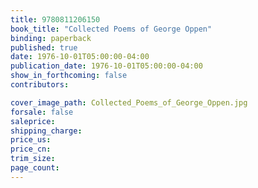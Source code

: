 ```yaml
---
title: 9780811206150
book_title: "Collected Poems of George Oppen"
binding: paperback
published: true
date: 1976-10-01T05:00:00-04:00
publication_date: 1976-10-01T05:00:00-04:00
show_in_forthcoming: false
contributors:

cover_image_path: Collected_Poems_of_George_Oppen.jpg
forsale: false
saleprice:
shipping_charge:
price_us:
price_cn:
trim_size:
page_count:
---
```


